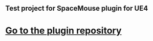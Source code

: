 ## Test project for SpaceMouse plugin for UE4

# [Go to the plugin repository](https://github.com/microdee/UE4-SpaceMouse)
